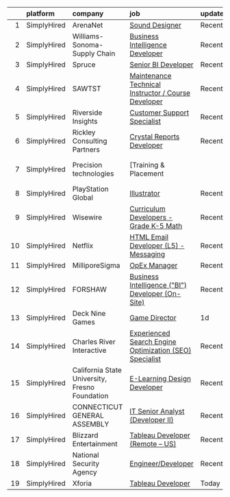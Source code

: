 

|    | platform    | company                                        | job                                                                                                                                                                       | update_time   | location         |
|---:|:------------|:-----------------------------------------------|:--------------------------------------------------------------------------------------------------------------------------------------------------------------------------|:--------------|:-----------------|
|  1 | SimplyHired | ArenaNet                                       | [Sound Designer](https://www.simplyhired.com/job/rThG5IY9IzWMAoan9hcJnI7UxDCG6Ihg__kK3_DSy7e3u3DOyW-XHQ?q=interactive+developer)                                          | Recently      | Bellevue, WA     |
|  2 | SimplyHired | Williams-Sonoma-Supply Chain                   | [Business Intelligence Developer](https://www.simplyhired.com/job/DOVrNdSlXpxMLIOMaFU1urU270XPD1XK-hW-H29mE6_ao4t7523Owg?q=interactive+developer)                         | Recently      | Olive Branch, MS |
|  3 | SimplyHired | Spruce                                         | [Senior BI Developer](https://www.simplyhired.com/job/IFdJYLrQU30qgcHkqj4XlXYmjT4tundcjY-3BNGKmZY6VmENbSub-w?q=interactive+developer)                                     | Recently      | Remote           |
|  4 | SimplyHired | SAWTST                                         | [Maintenance Technical Instructor / Course Developer](https://www.simplyhired.com/job/wpUKxfzg5oPW3Mii0FsnUzKwedBuTwcxb_3xNY6KDgDa6KOzaalSiw?q=interactive+developer)     | Recently      | Fort Irwin, CA   |
|  5 | SimplyHired | Riverside Insights                             | [Customer Support Specialist](https://www.simplyhired.com/job/VMEQKm2-m5QI6qb7PbIc-EiqsCm8e3U85PgQN_M-poznJRoYtY7joQ?q=interactive+developer)                             | Recently      | Remote           |
|  6 | SimplyHired | Rickley Consulting Partners                    | [Crystal Reports Developer](https://www.simplyhired.com/job/5MkTEnuQKfTIaLgfDkLjRlyPcR1IFW_KBSV1ZtfQPpo8FmxEWthz-w?q=interactive+developer)                               | Recently      | Phoenix, AZ      |
|  7 | SimplyHired | Precision technologies                         | [Training & Placement || UX Designer](https://www.simplyhired.com/job/1MuyoC4SZTp_6KpG_7wAUstfqdf5fuX8_5hajrF3Lm-2kP5nR0pHcQ?q=interactive+developer)                     | 2d            | Remote           |
|  8 | SimplyHired | PlayStation Global                             | [Illustrator](https://www.simplyhired.com/job/Rocp2X8YaLsFNFF3dj2VxnmCmGBUBts7OoxEy4Vxk9u-0kLUmOet-Q?q=interactive+developer)                                             | Recently      | Seattle, WA      |
|  9 | SimplyHired | Wisewire                                       | [Curriculum Developers - Grade K-5 Math](https://www.simplyhired.com/job/o3Dvfmu9F4tfSIkE69AhpvwU2YF80eLGQZ46n7tpRrYQWocy6gHCRw?q=interactive+developer)                  | Recently      | Remote           |
| 10 | SimplyHired | Netflix                                        | [HTML Email Developer (L5) - Messaging](https://www.simplyhired.com/job/1bXVxt5BiO0MD0IViaSIetDkT_fhFoZwnqAbC8nd3-MrVMl4GV84Zg?q=interactive+developer)                   | Recently      | Remote           |
| 11 | SimplyHired | MilliporeSigma                                 | [OpEx Manager](https://www.simplyhired.com/job/lYo4v0Dm8UcBNuIVz_yNS-7EiYMv3HlY80WDkO3wg-pgLhZZ9EZB8w?q=interactive+developer)                                            | Recently      | Jaffrey, NH      |
| 12 | SimplyHired | FORSHAW                                        | [Business Intelligence ("BI") Developer (On-Site)](https://www.simplyhired.com/job/ohUlrJsZPUnnwVR8SbCYl-SFBzuej0VnYDmYpJA-eLV_RSr8WxN2pA?q=interactive+developer)        | Recently      | Charlotte, NC    |
| 13 | SimplyHired | Deck Nine Games                                | [Game Director](https://www.simplyhired.com/job/qDgDBz_Da4bmdmjJ8orZfFfR_Kx4kmfqNJCxhIfBBHrvomKZyVZO1A?q=interactive+developer)                                           | 1d            | Remote           |
| 14 | SimplyHired | Charles River Interactive                      | [Experienced Search Engine Optimization (SEO) Specialist](https://www.simplyhired.com/job/2P3IU5TZjibQyfY2M80rvV0vZpN6FS3gLWXNp-1ECa9hx2FpJRWJ6g?q=interactive+developer) | Recently      | Lowell, MA       |
| 15 | SimplyHired | California State University, Fresno Foundation | [E-Learning Design Developer](https://www.simplyhired.com/job/gIB6pHo13oezwawFLqndIPpOGn_hDmoWCrqZ7K3HGgUXJsmuvlqluw?q=interactive+developer)                             | Recently      | Fresno, CA       |
| 16 | SimplyHired | CONNECTICUT GENERAL ASSEMBLY                   | [IT Senior Analyst (Developer II)](https://www.simplyhired.com/job/2PRXP1yxUSbWVQbVJ2ZOE1rOb8x-g1wQ4xbBvhIxcWFvs6lS_tuwrA?q=interactive+developer)                        | Recently      | Hartford, CT     |
| 17 | SimplyHired | Blizzard Entertainment                         | [Tableau Developer (Remote – US)](https://www.simplyhired.com/job/31wXNnDLl9d26_yS5SsrUVeEUcBZb-rQsZLcxoCElNK5oefNxOBx2g?q=interactive+developer)                         | Recently      | Santa Monica, CA |
| 18 | SimplyHired | National Security Agency                       | [Engineer/Developer](https://www.simplyhired.com/job/rU-hnyEm4aftp_Pk_LTBANXxjBo0R4m_HnFH6tfyx_zCfTN6WMa0mQ?q=interactive+developer)                                      | Recently      | Fort Meade, MD   |
| 19 | SimplyHired | Xforia                                         | [Tableau Developer](https://www.simplyhired.com/job/3LgbjWB1OvprxckPPbZfuOdTC2XRAIojUA9WWJxyviiviGTcFSSnsg?q=interactive+developer)                                       | Today         | Remote           |